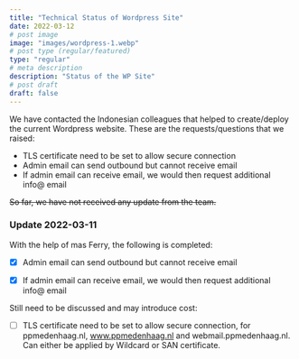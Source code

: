 ```yaml
---
title: "Technical Status of Wordpress Site"
date: 2022-03-12
# post image
image: "images/wordpress-1.webp"
# post type (regular/featured)
type: "regular"
# meta description
description: "Status of the WP Site"
# post draft
draft: false
---
```


We have contacted the Indonesian colleagues that helped to create/deploy the current Wordpress website.
These are the requests/questions that we raised:
* TLS certificate need to be set to allow secure connection
* Admin email can send outbound but cannot receive email
* If admin email can receive email, we would then request additional info@ email

~~So far, we have not received any update from the team.~~

### Update 2022-03-11
With the help of mas Ferry, the following is completed:
- [x] Admin email can send outbound but cannot receive email
- [x] If admin email can receive email, we would then request additional info@ email


Still need to be discussed and may introduce cost:
- [ ] TLS certificate need to be set to allow secure connection, for ppmedenhaag.nl, www.ppmedenhaag.nl and webmail.ppmedenhaag.nl. Can either be applied by Wildcard or SAN certificate.
